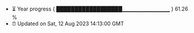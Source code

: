 - ⏳ Year progress { ██████████████████▁▁▁▁▁▁▁▁▁▁▁▁ } 61.26 %
- ⏰ Updated on Sat, 12 Aug 2023 14:13:00 GMT

